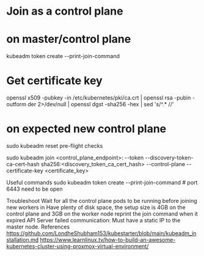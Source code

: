# Join as a control plane

# on master/control plane
kubeadm token create --print-join-command

# Get certificate key
openssl x509 -pubkey -in /etc/kubernetes/pki/ca.crt | openssl rsa -pubin -outform der 2>/dev/null | openssl dgst -sha256 -hex | sed 's/^.* //'


# on expected new control plane
sudo kubeadm reset pre-flight checks

sudo kubeadm join <control_plane_endpoint>:<port> --token <token> --discovery-token-ca-cert-hash sha256:<discovery_token_ca_cert_hash> --control-plane --certificate-key <certificate_key>


Useful commands
sudo kubeadm token create --print-join-command # port 6443 need to be open


Troubleshoot
Wait for all the control plane pods to be running before joining new workers in
Have plenty of disk space, the setup size is 4GB on the control plane and 3GB on the worker node
reprint the join command when it expired
API Server failed communication: Must have a static IP to the master node.
References
https://github.com/LondheShubham153/kubestarter/blob/main/kubeadm_installation.md
https://www.learnlinux.tv/how-to-build-an-awesome-kubernetes-cluster-using-proxmox-virtual-environment/
